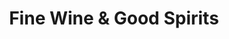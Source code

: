 ---
title: "Fine Wine & Good Spirits"
url: /levittown/fine-wine-und-good-spirits/
shop: Spirituosen
---
